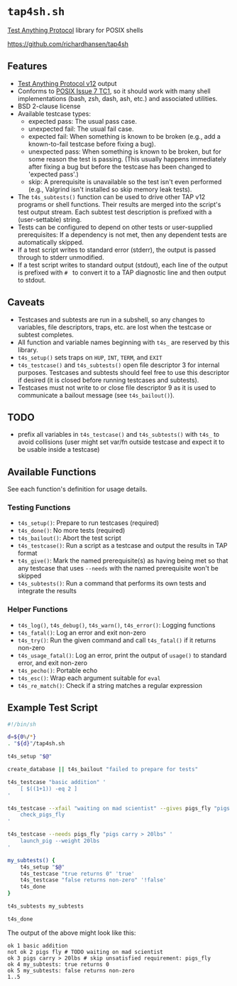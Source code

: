 # `tap4sh.sh`

[Test Anything Protocol](https://testanything.org/) library for POSIX
shells

https://github.com/richardhansen/tap4sh

## Features

  * [Test Anything Protocol
    v12](http://testanything.org/tap-specification.html) output
  * Conforms to [POSIX Issue 7
    TC1](http://pubs.opengroup.org/onlinepubs/9699919799/), so it
    should work with many shell implementations (bash, zsh, dash, ash,
    etc.) and associated utilities.
  * BSD 2-clause license
  * Available testcase types:
      - expected pass:  The usual pass case.
      - unexpected fail:  The usual fail case.
      - expected fail:  When something is known to be broken (e.g.,
        add a known-to-fail testcase before fixing a bug).
      - unexpected pass:  When something is known to be broken, but
        for some reason the test is passing.  (This usually happens
        immediately after fixing a bug but before the testcase has
        been changed to 'expected pass'.)
      - skip:  A prerequisite is unavailable so the test isn't even
        performed (e.g., Valgrind isn't installed so skip memory leak
        tests).
  * The `t4s_subtests()` function can be used to drive other TAP v12
    programs or shell functions.  Their results are merged into the
    script's test output stream.  Each subtest test description is
    prefixed with a (user-settable) string.
  * Tests can be configured to depend on other tests or user-supplied
    prerequisites:  If a dependency is not met, then any dependent
    tests are automatically skipped.
  * If a test script writes to standard error (stderr), the output is
    passed through to stderr unmodified.
  * If a test script writes to standard output (stdout), each line of
    the output is prefixed with `# ` to convert it to a TAP diagnostic
    line and then output to stdout.

## Caveats

  * Testcases and subtests are run in a subshell, so any changes to
    variables, file descriptors, traps, etc. are lost when the
    testcase or subtest completes.
  * All function and variable names beginning with `t4s_` are reserved
    by this library.
  * `t4s_setup()` sets traps on `HUP`, `INT`, `TERM`, and `EXIT`
  * `t4s_testcase()` and `t4s_subtests()` open file descriptor 3 for
    internal purposes.  Testcases and subtests should feel free to use
    this descriptor if desired (it is closed before running testcases
    and subtests).
  * Testcases must not write to or close file descriptor 9 as it is
    used to communicate a bailout message (see `t4s_bailout()`).

## TODO

  * prefix all variables in `t4s_testcase()` and `t4s_subtests()` with
    `t4s_` to avoid collisions (user might set var/fn outside testcase
    and expect it to be usable inside a testcase)

## Available Functions

See each function's definition for usage details.

### Testing Functions

  * `t4s_setup()`:  Prepare to run testcases (required)
  * `t4s_done()`:  No more tests (required)
  * `t4s_bailout()`:  Abort the test script
  * `t4s_testcase()`:  Run a script as a testcase and output the
    results in TAP format
  * `t4s_give()`:  Mark the named prerequisite(s) as having being met
    so that any testcase that uses `--needs` with the named
    prerequisite won't be skipped
  * `t4s_subtests()`:  Run a command that performs its own tests and
    integrate the results

### Helper Functions

  * `t4s_log()`, `t4s_debug()`, `t4s_warn()`, `t4s_error()`:  Logging
    functions
  * `t4s_fatal()`:  Log an error and exit non-zero
  * `t4s_try()`:  Run the given command and call `t4s_fatal()` if it
    returns non-zero
  * `t4s_usage_fatal()`:  Log an error, print the output of `usage()`
    to standard error, and exit non-zero
  * `t4s_pecho()`:  Portable echo
  * `t4s_esc()`:  Wrap each argument suitable for `eval`
  * `t4s_re_match()`:  Check if a string matches a regular expression

## Example Test Script

```sh
#!/bin/sh

d=${0%/*}
. "${d}"/tap4sh.sh

t4s_setup "$@"

create_database || t4s_bailout "failed to prepare for tests"

t4s_testcase "basic addition" '
    [ $((1+1)) -eq 2 ]
'

t4s_testcase --xfail "waiting on mad scientist" --gives pigs_fly "pigs fly" '
    check_pigs_fly
'

t4s_testcase --needs pigs_fly "pigs carry > 20lbs" '
    launch_pig --weight 20lbs
'

my_subtests() {
    t4s_setup "$@"
    t4s_testcase "true returns 0" 'true'
    t4s_testcase "false returns non-zero" '!false'
    t4s_done
}

t4s_subtests my_subtests

t4s_done
```

The output of the above might look like this:

```
ok 1 basic addition
not ok 2 pigs fly # TODO waiting on mad scientist
ok 3 pigs carry > 20lbs # skip unsatisfied requirement: pigs_fly
ok 4 my_subtests: true returns 0
ok 5 my_subtests: false returns non-zero
1..5
```
